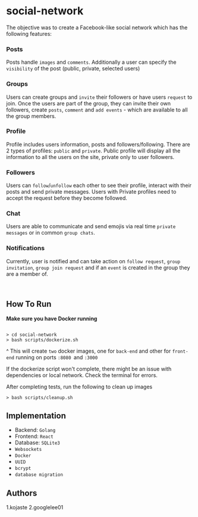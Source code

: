 # social-network

The objective was to create a Facebook-like social network which has the following features:

### **Posts**

Posts handle `images` and `comments`. Additionally a user can specify the `visibility` of the post (public, private, selected users)

### **Groups**

Users can create groups and `invite` their followers or have users `request` to join. Once the users are part of the group, they can invite their own followers, create `posts`, `comment` and `add events` - which are available to all the group members.

### **Profile**

Profile includes users information, posts and followers/following.
There are 2 types of profiles: `public` and `private`. Public profile will display all the information to all the users on the site, private only to user followers.

### **Followers**

Users can `follow`/`unfollow` each other to see their profile, interact with their posts and send private messages. Users with Private profiles need to accept the request before they become followed.

### **Chat**

Users are able to communicate and send emojis via real time `private messages` or in common `group chats`.

### **Notifications**

Currently, user is notified and can take action on `follow request`, `group invitation`, `group join request` and if an `event` is created in the group they are a member of.

<br>

## How To Run

**Make sure you have Docker running**

```

> cd social-network
> bash scripts/dockerize.sh
```

^
This will create `two` docker images, one for `back-end` and other for `front-end` running on ports `:8080 `and `:3000`

If the dockerize script won't complete, there might be an issue with dependencies or local network. Check the terminal for errors.

After completing tests, run the following to clean up images

```
> bash scripts/cleanup.sh
```

## Implementation

- Backend: `Golang`
- Frontend: `React`
- Database: `SQLite3`
- `Websockets`
- `Docker`
- `UUID`
- `bcrypt`
- `database migration`

## Authors

1.kojaste
2.googlelee01
